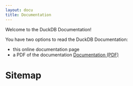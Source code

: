 ```yaml
---
layout: docu
title: Documentation
---
```


Welcome to the DuckDB Documentation! 

You have two options to read the DuckDB Documentation:
* this online documentation page
* a PDF of the documentation <a href="https://blobs.duckdb.org/docs/duckdb-docs-0.9.1.pdf" class="pill">Documentation (PDF)</a>


<h1>Sitemap</h1>

<div id="docusitemaphere"></div>